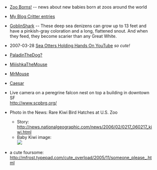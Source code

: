 <div id="wikitext">

-   [Zoo Borns!](http://www.zooborns.com) -- news about new babies born
    at zoos around the world
    <div class="vspace">

    </div>

-   [My Blog Critter
    entries](http://www.tamaratemple.com/category/critters/)
    <div class="vspace">

    </div>

-   <span
    class="wikiword">[GoblinShark](http://wiki.tamouse.org?n=Main.GoblinShark?action=print)</span> --
    These deep sea denizens can grow up to 13 feet and have a
    pinkish-gray coloration and a long, flattened snout. And when they
    feed, they become scarier than any Great White.
    <div class="vspace">

    </div>

-   2007-03-28 [Sea Otters Holding Hands On
    YouTube](http://www.youtube.com/watch?v=epUk3T2Kfno) *so cute!*
    <div class="vspace">

    </div>

-   [PaladinTheDog](http://wiki.tamouse.org?n=Main.PaladinTheDog?action=edit)[?](http://wiki.tamouse.org?n=Main.PaladinTheDog?action=edit)
-   <span
    class="wikiword">[MiiishkaTheMouse](http://wiki.tamouse.org?n=Main.MiiishkaTheMouse?action=print)</span>
-   <span
    class="wikiword">[MrMouse](http://wiki.tamouse.org?n=Main.MrMouse?action=print)</span>
-   [Caesar](http://wiki.tamouse.org?n=Main.Caesar?action=print)
    <div class="vspace">

    </div>

-   Live camera on a peregrine falcon nest on top a building in downtown
    SF\
    <http://www.scpbrg.org/>
    <div class="vspace">

    </div>

-   Photo in the News: Rare Kiwi Bird Hatches at U.S. Zoo
    -   Story:
        <http://news.nationalgeographic.com/news/2006/02/0217_060217_kiwi.html>
    -   Baby Kiwi image:\
        ![](http://wiki.tamouse.org?n=uploads.Main.Critters.babykiwi.jpg)

    <div class="vspace">

    </div>

-   a cute foursome:
    <http://mfrost.typepad.com/cute_overload/2005/11/someone_please_.html>

<div class="vspace">

</div>

</div>

